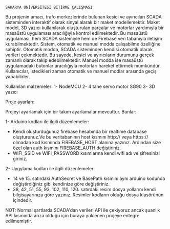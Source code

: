     SAKARYA ÜNİVERSİTESİ BİTİRME ÇALIŞMASI

Bu projenin amacı, trafo merkezlerinde bulunan kesici ve ayırıcıları SCADA  sisteminden interaktif olarak sinyal alarak bir maket modellemektir. Maket model, 3D yazıcı kullanılarak oluşturulan parçalar ve motorlar yardımıyla bir masaüstü uygulaması aracılığıyla kontrol edilmektedir. Bu masaüstü uygulaması, hem SCADA sistemiyle hem de Firebase veri tabanıyla iletişim kurabilmektedir. Sistem, otomatik ve manuel modda çalışabilme özelliğine sahiptir.
Otomatik modda, SCADA sisteminden kendisi otomatik olarak verileri çekmektedir. Bu sayede, kesici ve ayırıcıların durumunu gerçek zamanlı olarak takip edebilmektedir. Manuel modda ise masaüstü uygulamadaki butonlar aracılığıyla motorları hareket ettirmek mümkündür. Kullanıcılar, istedikleri zaman otomatik ve manuel modlar arasında geçiş yapabilirler.

Kullanılan malzemeler:
1- NodeMCU
2- 4 tane servo motor SG90
3- 3D yazıcı

Proje ayarları:

Projeyi ayarlamak için bir takım ayarlamalar mevcuttur. Bunlar:

1- Arduino kodları ile ilgili düzenlemeler:
  - Kendi oluşturduğunuz firebase hesabında bir realtime database oluşturunuz.Ve bu veritabanının host kısmını http:// veya https:// olmadan kod kısmında FIREBASE_HOST alanına yazınız. Ardından size özel olan auth kısmını FIREBASE_AUTH değiştiriniz.
  - WIFI_SSID ve WIFI_PASSWORD kısımlarına kendi wifi adı ve şifresinizi giriniz.

2- Uygylama kodları ile ilgili düzenlemeler:
  - 14 ve 15. satırdaki AuthSecret ve BasePath kısmını aynı arduino kodunda değiştirdiğiniz gibi kendinize göre değiştiriniz.
  - 38, 42, 51, 55, 93, 102, 110, 120. satırdaki resim dosya yollarını kendi bilgisayarınıza göre yazınız. Resimler kodların olduğu dosya klasörünün içindedir.


NOT: Normal şartlarda SCADA'dan verileri API ile çekiyoruz ancak şuanlık API kısmında arıza olduğu için buraya yüklenen projeye entegre edilmemiştir. 
